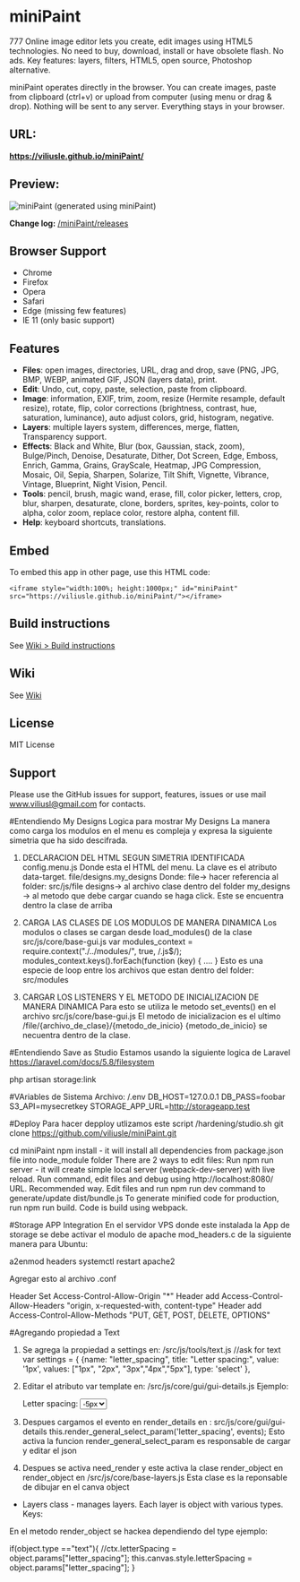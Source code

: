 # miniPaint
777
Online image editor lets you create, edit images using HTML5 technologies.
No need to buy, download, install or have obsolete flash. No ads.
Key features: layers, filters, HTML5, open source, Photoshop alternative.

miniPaint operates directly in the browser. You can create images, paste from clipboard (ctrl+v) 
or upload from computer (using menu or drag & drop). Nothing will be sent to any server. Everything stays in your browser. 

## URL:
**https://viliusle.github.io/miniPaint/**

## Preview:
![miniPaint](https://raw.githubusercontent.com/viliusle/miniPaint/master/images/preview.gif)
(generated using miniPaint)

**Change log:** [/miniPaint/releases](https://github.com/viliusle/miniPaint/releases)

## Browser Support
- Chrome
- Firefox
- Opera
- Safari
- Edge (missing few features)
- IE 11 (only basic support)

## Features

- **Files**: open images, directories, URL, drag and drop, save (PNG, JPG, BMP, WEBP, animated GIF, JSON (layers data), print.
- **Edit**: Undo, cut, copy, paste, selection, paste from clipboard.
- **Image**: information, EXIF, trim, zoom, resize (Hermite resample, default resize), rotate, flip, color corrections (brightness, contrast, hue, saturation, luminance), auto adjust colors, grid, histogram, negative.
- **Layers**: multiple layers system, differences, merge, flatten, Transparency support.
- **Effects**: Black and White, Blur (box, Gaussian, stack, zoom), Bulge/Pinch, Denoise, Desaturate, Dither, Dot Screen, Edge, Emboss, Enrich, Gamma, Grains, GrayScale, Heatmap, JPG Compression, Mosaic, Oil, Sepia, Sharpen, Solarize, Tilt Shift, Vignette, Vibrance, Vintage, Blueprint, Night Vision, Pencil.
- **Tools**: pencil, brush, magic wand, erase, fill, color picker, letters, crop, blur, sharpen, desaturate, clone, borders, sprites, key-points, color to alpha, color zoom, replace color, restore alpha, content fill.
- **Help**: keyboard shortcuts, translations.

## Embed
To embed this app in other page, use this HTML code:

    <iframe style="width:100%; height:1000px;" id="miniPaint" src="https://viliusle.github.io/miniPaint/"></iframe>

## Build instructions
See [Wiki > Build instructions](https://github.com/viliusle/miniPaint/wiki/Build-instructions)

## Wiki
See [Wiki](https://github.com/viliusle/miniPaint/wiki)

## License
MIT License

## Support
Please use the GitHub issues for support, features, issues or use mail www.viliusl@gmail.com for contacts.

#Entendiendo My Designs
Logica para mostrar My Designs
La manera como carga los modulos en el menu es compleja y expresa la siguiente simetria que ha sido descifrada.

1. DECLARACION DEL HTML SEGUN SIMETRIA IDENTIFICADA
config.menu.js Donde esta el HTML del menu. La clave es el atributo data-target.
file/designs.my_designs 
Donde: 
file-> hacer referencia al folder: src/js/file 
designs-> al archivo clase dentro del folder
my_designs -> al metodo que debe cargar cuando se haga click. Este se encuentra dentro la clase de arriba

2. CARGA LAS CLASES DE LOS MODULOS DE MANERA DINAMICA
Los modulos o clases se cargan desde load_modules() de la clase src/js/core/base-gui.js
var modules_context = require.context("./../modules/", true, /\.js$/);
modules_context.keys().forEach(function (key) {
....
}
Esto es una especie de loop entre los archivos que estan dentro del folder: src/modules

3. CARGAR LOS LISTENERS Y EL METODO DE INICIALIZACION DE MANERA DINAMICA 
Para esto se utiliza le metodo set_events() en el archivo src/js/core/base-gui.js
El metodo de inicializacion es el ultimo /file/{archivo_de_clase}/{metodo_de_inicio}
{metodo_de_inicio} se necuentra dentro de la clase.

#Entendiendo Save as Studio
Estamos usando la siguiente logica de Laravel 
https://laravel.com/docs/5.8/filesystem

php artisan storage:link


#VAriables de Sistema
Archivo: /.env
DB_HOST=127.0.0.1
DB_PASS=foobar
S3_API=mysecretkey
STORAGE_APP_URL=http://storageapp.test


#Deploy
Para hacer depploy utlizamos este script /hardening/studio.sh
git clone https://github.com/viliusle/miniPaint.git

cd miniPaint
npm install - it will install all dependencies from package.json file into node_module folder
There are 2 ways to edit files:
Run npm run server - it will create simple local server (webpack-dev-server) with live reload. Run command, edit files and debug using http://localhost:8080/ URL. Recommended way.
Edit files and run npm run dev command to generate/update dist/bundle.js
To generate minified code for production, run npm run build. Code is build using webpack.

#Storage APP Integration
En el servidor VPS donde este instalada la App de storage se debe activar el modulo de apache mod_headers.c de la siguiente manera para Ubuntu:

a2enmod headers
systemctl restart apache2

Agregar esto al archivo .conf

<IfModule mod_headers.c>
        Header Set Access-Control-Allow-Origin "*"
        Header add Access-Control-Allow-Headers "origin, x-requested-with, content-type"
        Header add Access-Control-Allow-Methods "PUT, GET, POST, DELETE, OPTIONS"
</IfModule>

#Agregando propiedad a Text

1. Se agrega la propiedad a settings en: /src/js/tools/text.js
		//ask for text
		var settings = {
			{name: "letter_spacing", title: "Letter spacing:", value: '1px', values: ["1px", "2px", "3px","4px","5px"], type: 'select' },
			
2. Editar el atributo var template en: /src/js/core/gui/gui-details.js
Ejemplo:
		<div class="row">
			<span class="trn label">Letter spacing:</span>
			<select id="detail_param_letter_spacing">
				<option value="-5px">-5px</option>
				<option value="-4px">-4px</option>
				<option value="-3px">-3px</option>
				<option value="-2px">-2px</option>
				<option value="-1px">-1px</option>
				<option value="0px">0px</option>
				<option value="1px">1px</option>
				<option value="2px">2px</option>
				<option value="3px">3px</option>
				<option value="4px">4px</option>
				<option value="5px">5px</option>
			</select>
		</div>

3. Despues cargamos el evento en render_details en : src/js/core/gui/gui-details
this.render_general_select_param('letter_spacing', events);
Esto activa la funcion render_general_select_param es responsable de cargar y editar el json

4. Despues se activa need_render y este activa la clase render_object en render_object en /src/js/core/base-layers.js
Esta clase es la reponsable de dibujar en el canva object
 * Layers class - manages layers. Each layer is object with various types. Keys:
 
En el metodo render_object se hackea dependiendo del type ejemplo:

if(object.type =="text"){
	//ctx.letterSpacing = object.params["letter_spacing"];
	this.canvas.style.letterSpacing = object.params["letter_spacing"];
}







